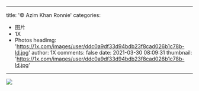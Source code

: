 
---
title: '© Azim Khan Ronnie'
categories: 
 - 图片
 - 1X
 - Photos
headimg: 'https://1x.com/images/user/ddc0a9df33d94bdb23f8cad026b1c78b-ld.jpg'
author: 1X
comments: false
date: 2021-03-30 08:09:31
thumbnail: 'https://1x.com/images/user/ddc0a9df33d94bdb23f8cad026b1c78b-ld.jpg'
---

<div>   
<img src="https://1x.com/images/user/ddc0a9df33d94bdb23f8cad026b1c78b-ld.jpg" referrerpolicy="no-referrer">  
</div>
            